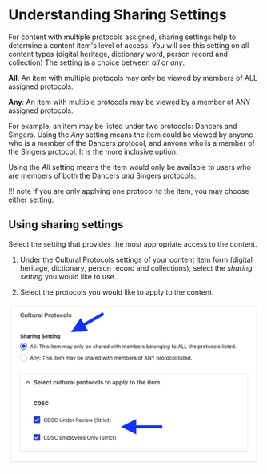 # Understanding Sharing Settings

For content with multiple protocols assigned, sharing settings help to determine a content item's level of access. You will see this setting on all content types (digital heritage, dictionary word, person record and collection) The setting is a  choice between *all* or *any*. 

**All**: An item with multiple protocols may only be viewed by members of ALL assigned protocols. 

**Any**: An item with multiple protocols may be viewed by a member of ANY assigned protocols.

For example, an item may be listed under two protocols: Dancers and Singers. Using the *Any* setting means the item could be viewed by anyone who is a member of the Dancers protocol, and anyone who is a member of the Singers protocol. It is the more inclusive option.

Using the *All* setting means the item would only be available to users who are members of both the Dancers *and* Singers protocols.

!!! note
    If you are only applying one protocol to the item, you may choose either setting.

## Using sharing settings
Select the setting that provides the most appropriate access to the content.

1. Under the Cultural Protocols settings of your content item form (digital heritage, dictionary, person record and collections), select the *sharing setting* you would like to use.

2. Select the protocols you would like to apply to the content.

![Screenshot of sharing settings under cultural protocols showing radio buttons with all and any as options. Below the radio buttons is a list of available cultural protocols with checkboxes for selection](../_embeds/sharingsettings-select-sharing-setting.png)

